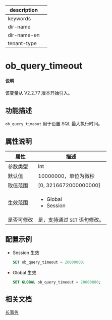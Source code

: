 |description||
|---|---|
|keywords||
|dir-name||
|dir-name-en||
|tenant-type||

# ob_query_timeout

<main id="notice" type='explain'>
  <h4>说明</h4>
  <p>该变量从 V2.2.77 版本开始引入。</p>
</main>

## 功能描述

`ob_query_timeout` 用于设置 SQL 最大执行时间。

## 属性说明

| **属性**  |    **描述**     |
|----------|------------------|
| 参数类型    | int                     |
| 默认值      | 10000000，单位为微秒                |
| 取值范围    | [0, 3216672000000000] |
| 生效范围    | <ul><li>Global  </li><li>Session </li></ul>     |
| 是否可修改  | 是，支持通过 `SET` 语句修改。 |

## 配置示例

* Session 生效

    ```sql
    SET ob_query_timeout = 20000000;
    ```

* Global 生效

    ```sql
    SET GLOBAL ob_query_timeout = 20000000;
    ```

## 相关文档

[长事务](../../../../600.manage/1000.troubleshooting/600.transaction/300.long-transaction.md)
